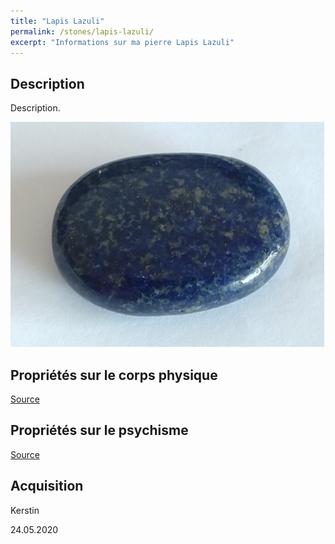 ```yaml
---
title: "Lapis Lazuli"
permalink: /stones/lapis-lazuli/
excerpt: "Informations sur ma pierre Lapis Lazuli"
---
```


## Description
Description.

![Lapis Lazuli](/images/stones/LapisLazuli_Kerstin_20200524.jpg "Lapis Lazuli")

## Propriétés sur le corps physique


[Source](https://)


## Propriétés sur le psychisme


[Source](https://)

## Acquisition
Kerstin

24.05.2020
